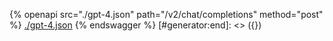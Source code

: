 [#generator:start]: <> ({ "template": "openapi" })
{% openapi src="./gpt-4.json" path="/v2/chat/completions" method="post" %}
[./gpt-4.json](./gpt-4.json)
{% endswagger %}
[#generator:end]: <> ({})